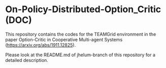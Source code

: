 # On-Policy-Distributed-Option_Critic (DOC)
This repository contains the codes for the TEAMGrid environment in the paper Option-Critic in Cooperative Multi-agent Systems (https://arxiv.org/abs/1911.12825).

Please look at the README.md of jhelum-branch of this repository for a detailed description. 
